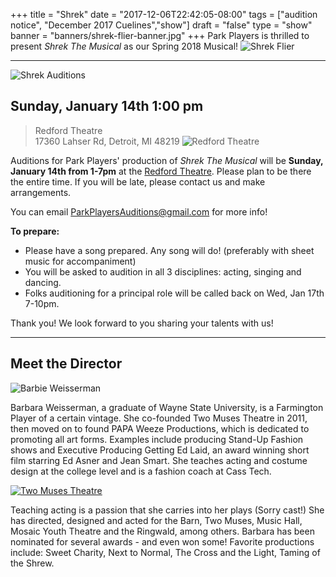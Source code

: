 +++
title = "Shrek"
date = "2017-12-06T22:42:05-08:00"
tags = ["audition notice", "December 2017 Cuelines","show"]
draft = "false"
type = "show"
banner = "banners/shrek-flier-banner.jpg"
+++
Park Players is thrilled to present *Shrek The Musical* as our Spring 2018 Musical!
![Shrek Flier](/images/shrek-players-flier.jpeg)

**********

![Shrek Auditions](/images/shrek-auditions.png)

## Sunday, January 14th 1:00 pm
> Redford Theatre<br>
> 17360 Lahser Rd, Detroit, MI 48219
> ![Redford Theatre](/images/redford-thsa.jpg)

Auditions for Park Players' production of *Shrek The Musical* will be **Sunday, January 14th from 1-7pm** at the [Redford Theatre](http://redfordtheatre.com/). Please plan to be there the entire time. If you will be late, please contact us and make arrangements.

You can email [ParkPlayersAuditions@gmail.com](parkplayersauditions@gmail.com "Email us!") for more info!

**To prepare:**

* Please have a song prepared. Any song will do! (preferably with sheet music for accompaniment)
* You will be asked to audition in all 3 disciplines: acting, singing and dancing.
* Folks auditioning for a principal role will be called back on Wed, Jan 17th 7-10pm.

Thank you! We look forward to you sharing your talents with us!

**********

## Meet the Director
![Barbie Weisserman](/images/barbie-weisserman.jpg)

Barbara Weisserman, a graduate of Wayne State University, is a Farmington Player of a certain vintage.  She co-founded Two Muses Theatre in 2011, then moved on to found PAPA Weeze Productions, which is dedicated to promoting all art forms.  Examples include producing Stand-Up Fashion shows and Executive Producing Getting Ed Laid, an award winning short film starring Ed Asner and Jean Smart.  She teaches acting and costume design at the college level and is a fashion coach at Cass Tech.

[![Two Muses Theatre](/images/two-muses.jpg)](https://www.facebook.com/Two-Muses-Theatre-173707889378963/)

Teaching acting is a passion that she carries into her plays (Sorry cast!) She has directed, designed and acted for the Barn, Two Muses, Music Hall, Mosaic Youth Theatre and the Ringwald, among others. Barbara has been nominated for several awards - and even won some! Favorite productions include: Sweet Charity, Next to Normal, The Cross and the Light, Taming of the Shrew.
